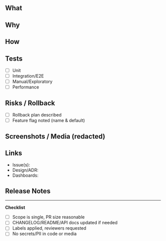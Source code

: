 ## What

## Why

## How

## Tests
- [ ] Unit
- [ ] Integration/E2E
- [ ] Manual/Exploratory
- [ ] Performance

## Risks / Rollback
- [ ] Rollback plan described
- [ ] Feature flag noted (name & default)

## Screenshots / Media (redacted)

## Links
- Issue(s):
- Design/ADR:
- Dashboards:

## Release Notes

---
**Checklist**
- [ ] Scope is single, PR size reasonable
- [ ] CHANGELOG/README/API docs updated if needed
- [ ] Labels applied, reviewers requested
- [ ] No secrets/PII in code or media
